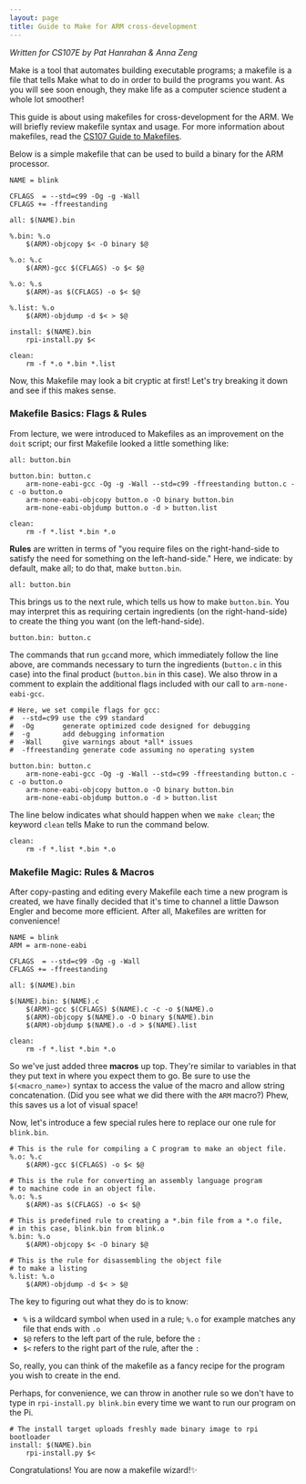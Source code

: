 ```yaml
---
layout: page
title: Guide to Make for ARM cross-development
---
```


*Written for CS107E by Pat Hanrahan & Anna Zeng*

Make is a tool that automates building executable programs;
a makefile is a file that tells Make what to do in order to build
the programs you want. As you will see soon enough, they make life
as a computer science student a whole lot smoother!

This guide is about using makefiles
for cross-development for the ARM.
We will briefly review makefile syntax and usage.
For more information about makefiles,
read the 
[CS107 Guide to Makefiles](http://web.stanford.edu/class/cs107/guide_make.html).

Below is a simple makefile that can be used
to build a binary for the ARM processor.

    NAME = blink

    CFLAGS  = --std=c99 -Og -g -Wall 
    CFLAGS += -ffreestanding

    all: $(NAME).bin

    %.bin: %.o
        $(ARM)-objcopy $< -O binary $@

    %.o: %.c
        $(ARM)-gcc $(CFLAGS) -o $< $@

    %.o: %.s
        $(ARM)-as $(CFLAGS) -o $< $@

    %.list: %.o
        $(ARM)-objdump -d $< > $@

    install: $(NAME).bin
        rpi-install.py $<

    clean:
        rm -f *.o *.bin *.list

Now, this Makefile may look a bit cryptic at first! Let's try breaking it down and see if this makes sense.

### Makefile Basics: Flags & Rules

From lecture, we were introduced to Makefiles as an improvement on the `doit` script;
our first Makefile looked a little something like:
    
    all: button.bin
    
    button.bin: button.c
        arm-none-eabi-gcc -Og -g -Wall --std=c99 -ffreestanding button.c -c -o button.o
        arm-none-eabi-objcopy button.o -O binary button.bin
        arm-none-eabi-objdump button.o -d > button.list
    
    clean: 
        rm -f *.list *.bin *.o

__Rules__ are written in terms of "you require files on the right-hand-side
to satisfy the need for something on the left-hand-side." Here, we indicate: by default, make all;
to do that, make `button.bin`.
    
    all: button.bin

This brings us to the next rule, which tells us how to make `button.bin`. You may interpret this as
requiring certain ingredients (on the right-hand-side) to create the thing you want (on the left-hand-side).

    button.bin: button.c

The commands that run `gcc`and more, which immediately follow the line above,
are commands necessary to turn the ingredients (`button.c` in this case)
into the final product (`button.bin` in this case).
We also throw in a comment to explain the additional flags included with our call to `arm-none-eabi-gcc`.

    # Here, we set compile flags for gcc:
    #  --std=c99 use the c99 standard
    #  -Og       generate optimized code designed for debugging
    #  -g        add debugging information
    #  -Wall     give warnings about *all* issues
    #  -ffreestanding generate code assuming no operating system

    button.bin: button.c
        arm-none-eabi-gcc -Og -g -Wall --std=c99 -ffreestanding button.c -c -o button.o
        arm-none-eabi-objcopy button.o -O binary button.bin
        arm-none-eabi-objdump button.o -d > button.list

The line below indicates what should happen when we `make clean`; the keyword `clean` tells Make to run the command below.

    clean: 
        rm -f *.list *.bin *.o


### Makefile Magic: Rules & Macros

After copy-pasting and editing every Makefile each time a new program is created,
we have finally decided that it's time to channel a little Dawson Engler and become more efficient.
After all, Makefiles are written for convenience!

    NAME = blink
    ARM = arm-none-eabi

    CFLAGS  = --std=c99 -Og -g -Wall 
    CFLAGS += -ffreestanding

    all: $(NAME).bin

    $(NAME).bin: $(NAME).c
        $(ARM)-gcc $(CFLAGS) $(NAME).c -c -o $(NAME).o
        $(ARM)-objcopy $(NAME).o -O binary $(NAME).bin
        $(ARM)-objdump $(NAME).o -d > $(NAME).list
    
    clean: 
        rm -f *.list *.bin *.o

So we've just added three __macros__ up top. They're similar to variables
in that they put text in where you expect them to go.
Be sure to use the `$(<macro_name>)`
syntax to access the value of the macro and allow string concatenation.
(Did you see what we did there with the `ARM` macro?)
Phew, this saves us a lot of visual space!

Now, let's introduce a few special rules here to replace our one rule for `blink.bin`.

    # This is the rule for compiling a C program to make an object file.
    %.o: %.c
        $(ARM)-gcc $(CFLAGS) -o $< $@

    # This is the rule for converting an assembly language program
    # to machine code in an object file.
    %.o: %.s
        $(ARM)-as $(CFLAGS) -o $< $@

    # This is predefined rule to creating a *.bin file from a *.o file,
    # in this case, blink.bin from blink.o
    %.bin: %.o
        $(ARM)-objcopy $< -O binary $@

    # This is the rule for disassembling the object file
    # to make a listing
    %.list: %.o
        $(ARM)-objdump -d $< > $@

The key to figuring out what they do is to know:

* `%` is a wildcard symbol when used in a rule; `%.o` for example matches any file that ends with `.o`
* `$@` refers to the left part of the rule, before the `:`
* `$<` refers to the right part of the rule, after the `:`

So, really, you can think of the makefile as a fancy recipe for the program you wish to create in the end.

Perhaps, for convenience, we can throw in another rule so we don't have to type in `rpi-install.py blink.bin`
every time we want to run our program on the Pi.

    # The install target uploads freshly made binary image to rpi bootloader
    install: $(NAME).bin
        rpi-install.py $<

Congratulations! You are now a makefile wizard!✨
